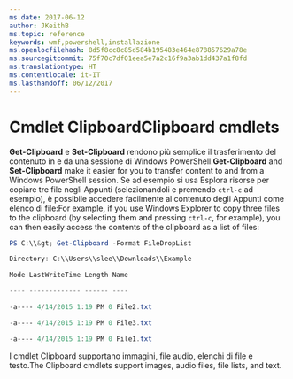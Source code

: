 ```yaml
---
ms.date: 2017-06-12
author: JKeithB
ms.topic: reference
keywords: wmf,powershell,installazione
ms.openlocfilehash: 8d5f8cc8c85d584b195483e464e878857629a78e
ms.sourcegitcommit: 75f70c7df01eea5e7a2c16f9a3ab1dd437a1f8fd
ms.translationtype: HT
ms.contentlocale: it-IT
ms.lasthandoff: 06/12/2017
---
```

# <a name="clipboard-cmdlets"></a><span data-ttu-id="e913b-102">Cmdlet Clipboard</span><span class="sxs-lookup"><span data-stu-id="e913b-102">Clipboard cmdlets</span></span>
<span data-ttu-id="e913b-103">**Get-Clipboard** e **Set-Clipboard** rendono più semplice il trasferimento del contenuto in e da una sessione di Windows PowerShell.</span><span class="sxs-lookup"><span data-stu-id="e913b-103">**Get-Clipboard** and **Set-Clipboard** make it easier for you to transfer content to and from a Windows PowerShell session.</span></span> <span data-ttu-id="e913b-104">Se ad esempio si usa Esplora risorse per copiare tre file negli Appunti (selezionandoli e premendo `ctrl-c` ad esempio), è possibile accedere facilmente al contenuto degli Appunti come elenco di file:</span><span class="sxs-lookup"><span data-stu-id="e913b-104">For example, if you use Windows Explorer to copy three files to the clipboard (by selecting them and pressing `ctrl-c`, for example), you can then easily access the contents of the clipboard as a list of files:</span></span>

```powershell 
PS C:\\&gt; Get-Clipboard -Format FileDropList

Directory: C:\\Users\\slee\\Downloads\\Example

Mode LastWriteTime Length Name

---- ------------- ------ ----

-a---- 4/14/2015 1:19 PM 0 File2.txt

-a---- 4/14/2015 1:19 PM 0 File3.txt

-a---- 4/14/2015 1:19 PM 0 File1.txt
```


<span data-ttu-id="e913b-105">I cmdlet Clipboard supportano immagini, file audio, elenchi di file e testo.</span><span class="sxs-lookup"><span data-stu-id="e913b-105">The Clipboard cmdlets support images, audio files, file lists, and text.</span></span>

